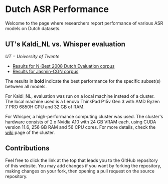 <h1>Dutch ASR Performance</h1>

Welcome to the page where researchers report performance of various ASR models on Dutch datasets.

<h2>UT's Kaldi_NL vs. Whisper evaluation</h2>

*UT = University of Twente*

- [Results for N-Best 2008 Dutch Evaluation corpus](./UT/nbest.md)
- [Results for Jasmin-CGN corpus](./UT/jasmin.md)

The results in **bold** indicate the best performance for the specific subset(s) between all models.

For Kaldi_NL, evaluation was run on a local machine instead of a cluster. The local machine used is a Lenovo ThinkPad P15v Gen 3 with AMD Ryzen 7 PRO 6850H CPU and 32 GB of RAM.

For Whisper, a high-performance computing cluster was used. The cluster's hardware consists of 2 x Nvidia A10 with 24 GB VRAM each, using CUDA version 11.6, 256 GB RAM and 56 CPU cores. For more details, check the [wiki](https://jupyter.wiki.utwente.nl/) page of the cluster.

## Contributions
Feel free to click the link at the top that leads you to the GitHub repository of this website. You may add changes if you want by forking the repository, making changes on your fork, then opening a pull request on the source repository.

